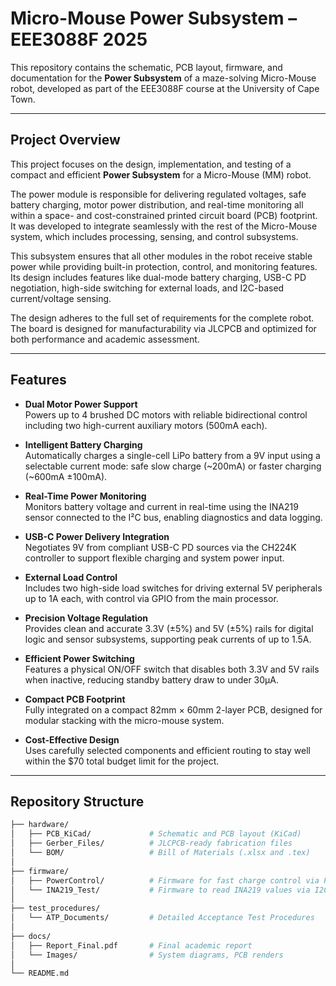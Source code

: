 #  Micro-Mouse Power Subsystem – EEE3088F 2025

This repository contains the schematic, PCB layout, firmware, and documentation for the **Power Subsystem** of a maze-solving Micro-Mouse robot, developed as part of the EEE3088F course at the University of Cape Town.

---

##  Project Overview

This project focuses on the design, implementation, and testing of a compact and efficient **Power Subsystem** for a Micro-Mouse (MM) robot.

The power module is responsible for delivering regulated voltages, safe battery charging, motor power distribution, and real-time monitoring all within a space- and cost-constrained printed circuit board (PCB) footprint. It was developed to integrate seamlessly with the rest of the Micro-Mouse system, which includes processing, sensing, and control subsystems.

This subsystem ensures that all other modules in the robot receive stable power while providing built-in protection, control, and monitoring features. Its design includes features like dual-mode battery charging, USB-C PD negotiation, high-side switching for external loads, and I2C-based current/voltage sensing. 

The design adheres to the full set of requirements for the complete robot. The board is designed for manufacturability via JLCPCB and optimized for both performance and academic assessment.

---

##  Features

-  **Dual Motor Power Support**  
  Powers up to 4 brushed DC motors with reliable bidirectional control  including two high-current auxiliary motors (500mA each).

-  **Intelligent Battery Charging**  
  Automatically charges a single-cell LiPo battery from a 9V input using a selectable current mode: safe slow charge (~200mA) or faster charging (~600mA ±100mA).

-  **Real-Time Power Monitoring**  
  Monitors battery voltage and current in real-time using the INA219 sensor connected to the I²C bus, enabling diagnostics and data logging.

-  **USB-C Power Delivery Integration**  
  Negotiates 9V from compliant USB-C PD sources via the CH224K controller to support flexible charging and system power input.

-  **External Load Control**  
  Includes two high-side load switches for driving external 5V peripherals up to 1A each, with control via GPIO from the main processor.

-  **Precision Voltage Regulation**  
  Provides clean and accurate 3.3V (±5%) and 5V (±5%) rails for digital logic and sensor subsystems, supporting peak currents of up to 1.5A.

-  **Efficient Power Switching**  
  Features a physical ON/OFF switch that disables both 3.3V and 5V rails when inactive, reducing standby battery draw to under 30μA.

-  **Compact PCB Footprint**  
  Fully integrated on a compact 82mm × 60mm 2-layer PCB, designed for modular stacking with the micro-mouse system.

-  **Cost-Effective Design**  
  Uses carefully selected components and efficient routing to stay well within the \$70 total budget limit for the project.

---


## Repository Structure

```bash
├── hardware/
│   ├── PCB_KiCad/             # Schematic and PCB layout (KiCad)
│   ├── Gerber_Files/          # JLCPCB-ready fabrication files
│   └── BOM/                   # Bill of Materials (.xlsx and .tex)
│
├── firmware/
│   ├── PowerControl/          # Firmware for fast charge control via PB4
│   └── INA219_Test/           # Firmware to read INA219 values via I2C
│
├── test_procedures/
│   └── ATP_Documents/         # Detailed Acceptance Test Procedures
│
├── docs/
│   ├── Report_Final.pdf       # Final academic report
│   └── Images/                # System diagrams, PCB renders
│
└── README.md
